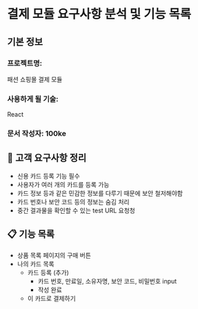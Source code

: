 # 결제 모듈 요구사항 분석 및 기능 목록
## 기본 정보
### 프로젝트명:
패션 쇼핑몰 결제 모듈

### 사용하게 될 기술:
React

### 문서 작성자: 100ke

## 📝 고객 요구사항 정리
- 신용 카드 등록 기능 필수
- 사용자가 여러 개의 카드를 등록 가능
- 카드 정보 등과 같은 민감한 정보를 다루기 때문에 보안 철저해야함
- 카드 번호나 보안 코드 등의 정보는 숨김 처리
- 중간 결과물을 확인할 수 있는 test URL 요청청

## 📋 기능 목록
- 상품 목록 페이지의 구매 버튼
- 나의 카드 목록
    - 카드 등록 (추가)
        - 카드 번호, 만료일, 소유자명, 보안 코드, 비밀번호 input
        - 작성 완료
    - 이 카드로 결제하기